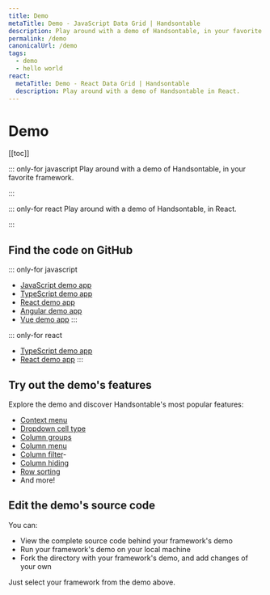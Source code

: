 ```yaml
---
title: Demo
metaTitle: Demo - JavaScript Data Grid | Handsontable
description: Play around with a demo of Handsontable, in your favorite framework.
permalink: /demo
canonicalUrl: /demo
tags:
  - demo
  - hello world
react:
  metaTitle: Demo - React Data Grid | Handsontable
  description: Play around with a demo of Handsontable in React.
---
```


# Demo

[[toc]]

::: only-for javascript
Play around with a demo of Handsontable, in your favorite framework.

<DemoJS fullVersionNumber="12.1.1" />
:::

::: only-for react
Play around with a demo of Handsontable, in React.

<DemoReact fullVersionNumber="12.1.1" />
:::

## Find the code on GitHub

::: only-for javascript
- [JavaScript demo app](https://github.com/handsontable/handsontable/tree/develop/examples/next/docs/js/demo/)
- [TypeScript demo app](https://github.com/handsontable/handsontable/tree/develop/examples/next/docs/ts/demo/)
- [React demo app](https://github.com/handsontable/handsontable/tree/develop/examples/next/docs/react/demo/)
- [Angular demo app](https://github.com/handsontable/handsontable/tree/develop/examples/next/docs/angular/demo/)
- [Vue demo app](https://github.com/handsontable/handsontable/tree/develop/examples/next/docs/vue/demo/)
:::

::: only-for react
- [TypeScript demo app](https://github.com/handsontable/handsontable/tree/develop/examples/next/docs/ts/demo/)
- [React demo app](https://github.com/handsontable/handsontable/tree/develop/examples/next/docs/react/demo/)
:::

## Try out the demo's features

Explore the demo and discover Handsontable's most popular features:

- [Context menu](@/guides/accessories-and-menus/context-menu.md)
- [Dropdown cell type](@/guides/cell-types/dropdown-cell-type.md)
- [Column groups](@/guides/columns/column-groups.md)
- [Column menu](@/guides/columns/column-menu.md)
- [Column filter](@/guides/columns/column-filter.md)- 
- [Column hiding](@/guides/columns/column-hiding.md)
- [Row sorting](@/guides/rows/row-sorting.md)
- And more!

## Edit the demo's source code

You can:
- View the complete source code behind your framework's demo
- Run your framework's demo on your local machine
- Fork the directory with your framework's demo, and add changes of your own

Just select your framework from the demo above.

